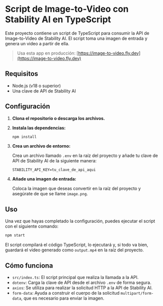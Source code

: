 # Script de Image-to-Video con Stability AI en TypeScript

Este proyecto contiene un script de TypeScript para consumir la API de Image-to-Video de Stability AI. El script toma una imagen de entrada y genera un video a partir de ella.

> Usa esta app en producción: [https://image-to-video.fly.dev](https://image-to-video.fly.dev)

## Requisitos

- Node.js (v18 o superior)
- Una clave de API de Stability AI

## Configuración

1.  **Clona el repositorio o descarga los archivos.**

2.  **Instala las dependencias:**

    ```bash
    npm install
    ```

3.  **Crea un archivo de entorno:**

    Crea un archivo llamado `.env` en la raíz del proyecto y añade tu clave de API de Stability AI de la siguiente manera:

    ```
    STABILITY_API_KEY=tu_clave_de_api_aqui
    ```

4.  **Añade una imagen de entrada:**

    Coloca la imagen que deseas convertir en la raíz del proyecto y asegúrate de que se llame `image.png`.

## Uso

Una vez que hayas completado la configuración, puedes ejecutar el script con el siguiente comando:

```bash
npm start
```

El script compilará el código TypeScript, lo ejecutará y, si todo va bien, guardará el video generado como `output.mp4` en la raíz del proyecto.

## Cómo funciona

-   `src/index.ts`: El script principal que realiza la llamada a la API.
-   `dotenv`: Carga la clave de API desde el archivo `.env` de forma segura.
-   `axios`: Se utiliza para realizar la solicitud HTTP a la API de Stability AI.
-   `form-data`: Ayuda a construir el cuerpo de la solicitud `multipart/form-data`, que es necesario para enviar la imagen.
